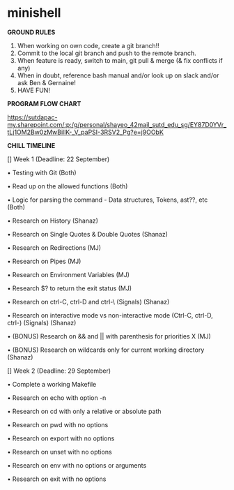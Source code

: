 # minishell

**GROUND RULES**
1. When working on own code, create a git branch!!
2. Commit to the local git branch and push to the remote branch.
3. When feature is ready, switch to main, git pull & merge (& fix conflicts if any)
4. When in doubt, reference bash manual and/or look up on slack and/or ask Ben & Gernaine!
5. HAVE FUN!

**PROGRAM FLOW CHART**

https://sutdapac-my.sharepoint.com/:p:/g/personal/shayeo_42mail_sutd_edu_sg/EY87D0YVr_tLj1OM2Bw0zMwBillK-_V_paPSI-3RSV2_Pg?e=j9OObK

**CHILL TIMELINE**

[] Week 1 (Deadline: 22 September)

• Testing with Git (Both)

• Read up on the allowed functions (Both)

• Logic for parsing the command - Data structures, Tokens, ast??, etc (Both)

• Research on History (Shanaz)

• Research on Single Quotes & Double Quotes (Shanaz)

• Research on Redirections (MJ)

• Research on Pipes (MJ)

• Research on Environment Variables (MJ)

• Research $? to return the exit status (MJ)

• Research on ctrl-C, ctrl-D and ctrl-\ (Signals) (Shanaz)

• Research on interactive mode vs non-interactive mode (Ctrl-C, ctrl-D, ctrl-\) (Signals) (Shanaz)

• (BONUS) Research on && and || with parenthesis for priorities X (MJ)

• (BONUS) Research on wildcards only for current working directory (Shanaz)

[] Week 2 (Deadline: 29 September)

• Complete a working Makefile

• Research on echo with option -n

• Research on cd with only a relative or absolute path

• Research on pwd with no options

• Research on export with no options

• Research on unset with no options

• Research on env with no options or arguments

• Research on exit with no options
